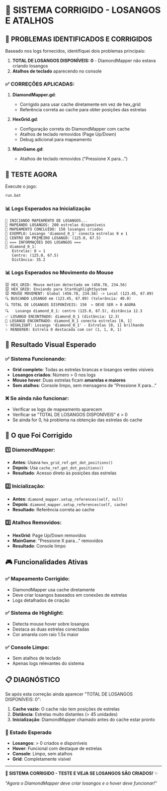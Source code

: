 # 🔧 SISTEMA CORRIGIDO - LOSANGOS E ATALHOS

## 🚨 PROBLEMAS IDENTIFICADOS E CORRIGIDOS

Baseado nos logs fornecidos, identifiquei dois problemas principais:

1. **TOTAL DE LOSANGOS DISPONÍVEIS: 0** - DiamondMapper não estava criando losangos
2. **Atalhos de teclado** aparecendo no console

### ✅ **CORREÇÕES APLICADAS**:

1. **DiamondMapper.gd**: 
   - Corrigido para usar cache diretamente em vez de hex_grid
   - Referência correta ao cache para obter posições das estrelas

2. **HexGrid.gd**: 
   - Configuração correta do DiamondMapper com cache
   - Atalhos de teclado removidos (Page Up/Down)
   - Debug adicional para mapeamento

3. **MainGame.gd**: 
   - Atalhos de teclado removidos ("Pressione X para...")

## 🧪 TESTE AGORA

Execute o jogo:

```bash
run.bat
```

### 📊 **Logs Esperados na Inicialização**

```
🔷 INICIANDO MAPEAMENTO DE LOSANGOS...
🔷 MAPEANDO LOSANGOS: 200 estrelas disponíveis
🔷 MAPEAMENTO CONCLUÍDO: 150 losangos criados
🔷 EXEMPLO: Losango 'diamond_0_1' conecta estrelas 0 e 1
🔷 CENTRO DO PRIMEIRO LOSANGO: (125.0, 67.5)
🔷 === INFORMAÇÕES DOS LOSANGOS ===
🔷 diamond_0_1:
   Estrelas: 0 ↔ 1
   Centro: (125.0, 67.5)
   Distância: 35.2
```

### 📊 **Logs Esperados no Movimento do Mouse**

```
🐭 HEX_GRID: Mouse motion detectado em (456.78, 234.56)
🐭 HEX_GRID: Enviando para StarHighlightSystem
🐭 MOUSE MOVEMENT: Global (456.78, 234.56) -> Local (123.45, 67.89)
🔍 BUSCANDO LOSANGO em (123.45, 67.89) (tolerância: 40.0)
🔍 TOTAL DE LOSANGOS DISPONÍVEIS: 150  ← DEVE SER > 0 AGORA
🔍   Losango diamond_0_1: centro (125.0, 67.5), distância 12.3
✅ LOSANGO ENCONTRADO: diamond_0_1 (distância: 12.3)
🔗 LOSANGO ENCONTRADO: diamond_0_1 conecta estrelas [0, 1]
✨ HIGHLIGHT: Losango 'diamond_0_1' - Estrelas [0, 1] brilhando
✨ RENDERER: Estrela 0 destacada com cor (1, 1, 0, 1)
```

## 🎯 **Resultado Visual Esperado**

### ✅ **Sistema Funcionando**:
- **Grid completo**: Todas as estrelas brancas e losangos verdes visíveis
- **Losangos criados**: Número > 0 nos logs
- **Mouse hover**: Duas estrelas ficam **amarelas e maiores**
- **Sem atalhos**: Console limpo, sem mensagens de "Pressione X para..."

### ❌ **Se ainda não funcionar**:
- Verificar se logs de mapeamento aparecem
- Verificar se "TOTAL DE LOSANGOS DISPONÍVEIS" é > 0
- Se ainda for 0, há problema na obtenção das estrelas do cache

## 🔧 **O que Foi Corrigido**

### **1️⃣ DiamondMapper**:
- **Antes**: Usava `hex_grid_ref.get_dot_positions()`
- **Depois**: Usa `cache_ref.get_dot_positions()`
- **Resultado**: Acesso direto às posições das estrelas

### **2️⃣ Inicialização**:
- **Antes**: `diamond_mapper.setup_references(self, null)`
- **Depois**: `diamond_mapper.setup_references(self, cache)`
- **Resultado**: Referência correta ao cache

### **3️⃣ Atalhos Removidos**:
- **HexGrid**: Page Up/Down removidos
- **MainGame**: "Pressione X para..." removidos
- **Resultado**: Console limpo

## 🎮 **Funcionalidades Ativas**

### ✅ **Mapeamento Corrigido**:
- DiamondMapper usa cache diretamente
- Deve criar losangos baseados em conexões de estrelas
- Logs detalhados de criação

### ✅ **Sistema de Highlight**:
- Detecta mouse hover sobre losangos
- Destaca as duas estrelas conectadas
- Cor amarela com raio 1.5x maior

### ✅ **Console Limpo**:
- Sem atalhos de teclado
- Apenas logs relevantes do sistema

## 📋 **DIAGNÓSTICO**

Se após esta correção ainda aparecer "TOTAL DE LOSANGOS DISPONÍVEIS: 0":

1. **Cache vazio**: O cache não tem posições de estrelas
2. **Distância**: Estrelas muito distantes (> 45 unidades)
3. **Inicialização**: DiamondMapper chamado antes do cache estar pronto

### 🎯 **Estado Esperado**

- **Losangos**: > 0 criados e disponíveis
- **Hover**: Funcional com destaque de estrelas
- **Console**: Limpo, sem atalhos
- **Grid**: Completamente visível

---

**🔧 SISTEMA CORRIGIDO - TESTE E VEJA SE LOSANGOS SÃO CRIADOS!** ✨

*"Agora o DiamondMapper deve criar losangos e o hover deve funcionar!"*
